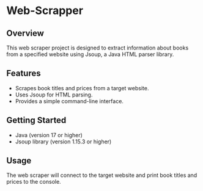 # Web-Scrapper

## Overview

This web scraper project is designed to extract information about books from a specified website using Jsoup, a Java HTML parser library.

## Features

- Scrapes book titles and prices from a target website.
- Uses Jsoup for HTML parsing.
- Provides a simple command-line interface.

## Getting Started
- Java (version 17 or higher)
- Jsoup library (version 1.15.3 or higher)

## Usage
The web scraper will connect to the target website and print book titles and prices to the console.
